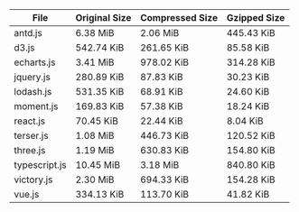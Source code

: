 | File | Original Size | Compressed Size | Gzipped Size |
| --- | --- | --- | --- |
| antd.js | 6.38 MiB | 2.06 MiB | 445.43 KiB |
| d3.js | 542.74 KiB | 261.65 KiB | 85.58 KiB |
| echarts.js | 3.41 MiB | 978.02 KiB | 314.28 KiB |
| jquery.js | 280.89 KiB | 87.83 KiB | 30.23 KiB |
| lodash.js | 531.35 KiB | 68.91 KiB | 24.60 KiB |
| moment.js | 169.83 KiB | 57.38 KiB | 18.24 KiB |
| react.js | 70.45 KiB | 22.44 KiB | 8.04 KiB |
| terser.js | 1.08 MiB | 446.73 KiB | 120.52 KiB |
| three.js | 1.19 MiB | 630.83 KiB | 154.80 KiB |
| typescript.js | 10.45 MiB | 3.18 MiB | 840.80 KiB |
| victory.js | 2.30 MiB | 694.33 KiB | 154.28 KiB |
| vue.js | 334.13 KiB | 113.70 KiB | 41.82 KiB |
